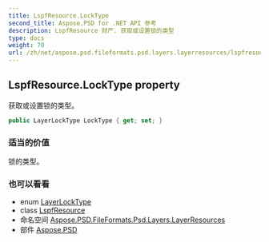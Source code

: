 ```yaml
---
title: LspfResource.LockType
second_title: Aspose.PSD for .NET API 参考
description: LspfResource 财产. 获取或设置锁的类型
type: docs
weight: 70
url: /zh/net/aspose.psd.fileformats.psd.layers.layerresources/lspfresource/locktype/
---
```

## LspfResource.LockType property

获取或设置锁的类型。

```csharp
public LayerLockType LockType { get; set; }
```

### 适当的价值

锁的类型。

### 也可以看看

* enum [LayerLockType](../../layerlocktype/)
* class [LspfResource](../)
* 命名空间 [Aspose.PSD.FileFormats.Psd.Layers.LayerResources](../../lspfresource/)
* 部件 [Aspose.PSD](../../../)



